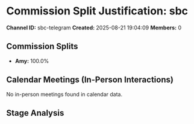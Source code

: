 # Commission Split Justification: sbc

**Channel ID:** sbc-telegram
**Created:** 2025-08-21 19:04:09
**Members:** 0

## Commission Splits

- **Amy:** 100.0%

## Calendar Meetings (In-Person Interactions)

No in-person meetings found in calendar data.

## Stage Analysis

